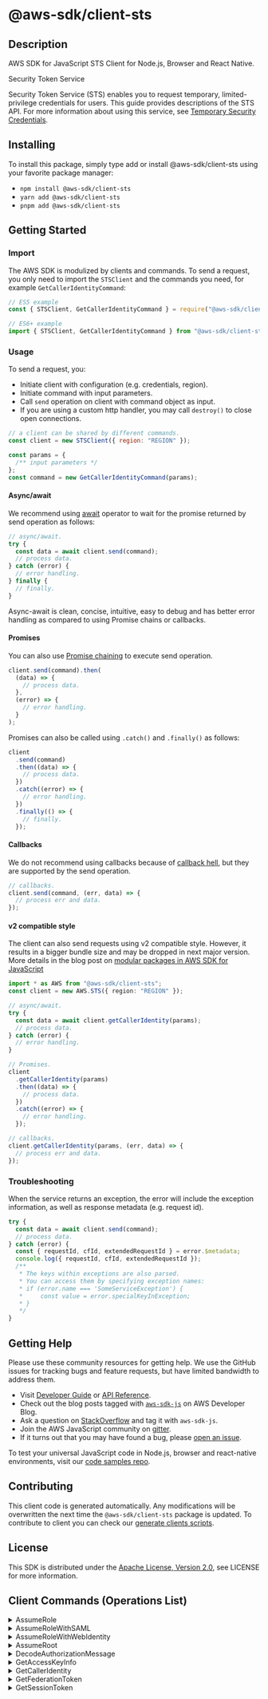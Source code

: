 <!-- generated file, do not edit directly -->

# @aws-sdk/client-sts

## Description

AWS SDK for JavaScript STS Client for Node.js, Browser and React Native.

<fullname>Security Token Service</fullname>

<p>Security Token Service (STS) enables you to request temporary, limited-privilege
credentials for users. This guide provides descriptions of the STS API. For
more information about using this service, see <a href="https://docs.aws.amazon.com/IAM/latest/UserGuide/id_credentials_temp.html">Temporary Security Credentials</a>.</p>

## Installing

To install this package, simply type add or install @aws-sdk/client-sts
using your favorite package manager:

- `npm install @aws-sdk/client-sts`
- `yarn add @aws-sdk/client-sts`
- `pnpm add @aws-sdk/client-sts`

## Getting Started

### Import

The AWS SDK is modulized by clients and commands.
To send a request, you only need to import the `STSClient` and
the commands you need, for example `GetCallerIdentityCommand`:

```js
// ES5 example
const { STSClient, GetCallerIdentityCommand } = require("@aws-sdk/client-sts");
```

```ts
// ES6+ example
import { STSClient, GetCallerIdentityCommand } from "@aws-sdk/client-sts";
```

### Usage

To send a request, you:

- Initiate client with configuration (e.g. credentials, region).
- Initiate command with input parameters.
- Call `send` operation on client with command object as input.
- If you are using a custom http handler, you may call `destroy()` to close open connections.

```js
// a client can be shared by different commands.
const client = new STSClient({ region: "REGION" });

const params = {
  /** input parameters */
};
const command = new GetCallerIdentityCommand(params);
```

#### Async/await

We recommend using [await](https://developer.mozilla.org/en-US/docs/Web/JavaScript/Reference/Operators/await)
operator to wait for the promise returned by send operation as follows:

```js
// async/await.
try {
  const data = await client.send(command);
  // process data.
} catch (error) {
  // error handling.
} finally {
  // finally.
}
```

Async-await is clean, concise, intuitive, easy to debug and has better error handling
as compared to using Promise chains or callbacks.

#### Promises

You can also use [Promise chaining](https://developer.mozilla.org/en-US/docs/Web/JavaScript/Guide/Using_promises#chaining)
to execute send operation.

```js
client.send(command).then(
  (data) => {
    // process data.
  },
  (error) => {
    // error handling.
  }
);
```

Promises can also be called using `.catch()` and `.finally()` as follows:

```js
client
  .send(command)
  .then((data) => {
    // process data.
  })
  .catch((error) => {
    // error handling.
  })
  .finally(() => {
    // finally.
  });
```

#### Callbacks

We do not recommend using callbacks because of [callback hell](http://callbackhell.com/),
but they are supported by the send operation.

```js
// callbacks.
client.send(command, (err, data) => {
  // process err and data.
});
```

#### v2 compatible style

The client can also send requests using v2 compatible style.
However, it results in a bigger bundle size and may be dropped in next major version. More details in the blog post
on [modular packages in AWS SDK for JavaScript](https://aws.amazon.com/blogs/developer/modular-packages-in-aws-sdk-for-javascript/)

```ts
import * as AWS from "@aws-sdk/client-sts";
const client = new AWS.STS({ region: "REGION" });

// async/await.
try {
  const data = await client.getCallerIdentity(params);
  // process data.
} catch (error) {
  // error handling.
}

// Promises.
client
  .getCallerIdentity(params)
  .then((data) => {
    // process data.
  })
  .catch((error) => {
    // error handling.
  });

// callbacks.
client.getCallerIdentity(params, (err, data) => {
  // process err and data.
});
```

### Troubleshooting

When the service returns an exception, the error will include the exception information,
as well as response metadata (e.g. request id).

```js
try {
  const data = await client.send(command);
  // process data.
} catch (error) {
  const { requestId, cfId, extendedRequestId } = error.$metadata;
  console.log({ requestId, cfId, extendedRequestId });
  /**
   * The keys within exceptions are also parsed.
   * You can access them by specifying exception names:
   * if (error.name === 'SomeServiceException') {
   *     const value = error.specialKeyInException;
   * }
   */
}
```

## Getting Help

Please use these community resources for getting help.
We use the GitHub issues for tracking bugs and feature requests, but have limited bandwidth to address them.

- Visit [Developer Guide](https://docs.aws.amazon.com/sdk-for-javascript/v3/developer-guide/welcome.html)
  or [API Reference](https://docs.aws.amazon.com/AWSJavaScriptSDK/v3/latest/index.html).
- Check out the blog posts tagged with [`aws-sdk-js`](https://aws.amazon.com/blogs/developer/tag/aws-sdk-js/)
  on AWS Developer Blog.
- Ask a question on [StackOverflow](https://stackoverflow.com/questions/tagged/aws-sdk-js) and tag it with `aws-sdk-js`.
- Join the AWS JavaScript community on [gitter](https://gitter.im/aws/aws-sdk-js-v3).
- If it turns out that you may have found a bug, please [open an issue](https://github.com/aws/aws-sdk-js-v3/issues/new/choose).

To test your universal JavaScript code in Node.js, browser and react-native environments,
visit our [code samples repo](https://github.com/aws-samples/aws-sdk-js-tests).

## Contributing

This client code is generated automatically. Any modifications will be overwritten the next time the `@aws-sdk/client-sts` package is updated.
To contribute to client you can check our [generate clients scripts](https://github.com/aws/aws-sdk-js-v3/tree/main/scripts/generate-clients).

## License

This SDK is distributed under the
[Apache License, Version 2.0](http://www.apache.org/licenses/LICENSE-2.0),
see LICENSE for more information.

## Client Commands (Operations List)

<details>
<summary>
AssumeRole
</summary>

[Command API Reference](https://docs.aws.amazon.com/AWSJavaScriptSDK/v3/latest/client/sts/command/AssumeRoleCommand/) / [Input](https://docs.aws.amazon.com/AWSJavaScriptSDK/v3/latest/Package/-aws-sdk-client-sts/Interface/AssumeRoleCommandInput/) / [Output](https://docs.aws.amazon.com/AWSJavaScriptSDK/v3/latest/Package/-aws-sdk-client-sts/Interface/AssumeRoleCommandOutput/)

</details>
<details>
<summary>
AssumeRoleWithSAML
</summary>

[Command API Reference](https://docs.aws.amazon.com/AWSJavaScriptSDK/v3/latest/client/sts/command/AssumeRoleWithSAMLCommand/) / [Input](https://docs.aws.amazon.com/AWSJavaScriptSDK/v3/latest/Package/-aws-sdk-client-sts/Interface/AssumeRoleWithSAMLCommandInput/) / [Output](https://docs.aws.amazon.com/AWSJavaScriptSDK/v3/latest/Package/-aws-sdk-client-sts/Interface/AssumeRoleWithSAMLCommandOutput/)

</details>
<details>
<summary>
AssumeRoleWithWebIdentity
</summary>

[Command API Reference](https://docs.aws.amazon.com/AWSJavaScriptSDK/v3/latest/client/sts/command/AssumeRoleWithWebIdentityCommand/) / [Input](https://docs.aws.amazon.com/AWSJavaScriptSDK/v3/latest/Package/-aws-sdk-client-sts/Interface/AssumeRoleWithWebIdentityCommandInput/) / [Output](https://docs.aws.amazon.com/AWSJavaScriptSDK/v3/latest/Package/-aws-sdk-client-sts/Interface/AssumeRoleWithWebIdentityCommandOutput/)

</details>
<details>
<summary>
AssumeRoot
</summary>

[Command API Reference](https://docs.aws.amazon.com/AWSJavaScriptSDK/v3/latest/client/sts/command/AssumeRootCommand/) / [Input](https://docs.aws.amazon.com/AWSJavaScriptSDK/v3/latest/Package/-aws-sdk-client-sts/Interface/AssumeRootCommandInput/) / [Output](https://docs.aws.amazon.com/AWSJavaScriptSDK/v3/latest/Package/-aws-sdk-client-sts/Interface/AssumeRootCommandOutput/)

</details>
<details>
<summary>
DecodeAuthorizationMessage
</summary>

[Command API Reference](https://docs.aws.amazon.com/AWSJavaScriptSDK/v3/latest/client/sts/command/DecodeAuthorizationMessageCommand/) / [Input](https://docs.aws.amazon.com/AWSJavaScriptSDK/v3/latest/Package/-aws-sdk-client-sts/Interface/DecodeAuthorizationMessageCommandInput/) / [Output](https://docs.aws.amazon.com/AWSJavaScriptSDK/v3/latest/Package/-aws-sdk-client-sts/Interface/DecodeAuthorizationMessageCommandOutput/)

</details>
<details>
<summary>
GetAccessKeyInfo
</summary>

[Command API Reference](https://docs.aws.amazon.com/AWSJavaScriptSDK/v3/latest/client/sts/command/GetAccessKeyInfoCommand/) / [Input](https://docs.aws.amazon.com/AWSJavaScriptSDK/v3/latest/Package/-aws-sdk-client-sts/Interface/GetAccessKeyInfoCommandInput/) / [Output](https://docs.aws.amazon.com/AWSJavaScriptSDK/v3/latest/Package/-aws-sdk-client-sts/Interface/GetAccessKeyInfoCommandOutput/)

</details>
<details>
<summary>
GetCallerIdentity
</summary>

[Command API Reference](https://docs.aws.amazon.com/AWSJavaScriptSDK/v3/latest/client/sts/command/GetCallerIdentityCommand/) / [Input](https://docs.aws.amazon.com/AWSJavaScriptSDK/v3/latest/Package/-aws-sdk-client-sts/Interface/GetCallerIdentityCommandInput/) / [Output](https://docs.aws.amazon.com/AWSJavaScriptSDK/v3/latest/Package/-aws-sdk-client-sts/Interface/GetCallerIdentityCommandOutput/)

</details>
<details>
<summary>
GetFederationToken
</summary>

[Command API Reference](https://docs.aws.amazon.com/AWSJavaScriptSDK/v3/latest/client/sts/command/GetFederationTokenCommand/) / [Input](https://docs.aws.amazon.com/AWSJavaScriptSDK/v3/latest/Package/-aws-sdk-client-sts/Interface/GetFederationTokenCommandInput/) / [Output](https://docs.aws.amazon.com/AWSJavaScriptSDK/v3/latest/Package/-aws-sdk-client-sts/Interface/GetFederationTokenCommandOutput/)

</details>
<details>
<summary>
GetSessionToken
</summary>

[Command API Reference](https://docs.aws.amazon.com/AWSJavaScriptSDK/v3/latest/client/sts/command/GetSessionTokenCommand/) / [Input](https://docs.aws.amazon.com/AWSJavaScriptSDK/v3/latest/Package/-aws-sdk-client-sts/Interface/GetSessionTokenCommandInput/) / [Output](https://docs.aws.amazon.com/AWSJavaScriptSDK/v3/latest/Package/-aws-sdk-client-sts/Interface/GetSessionTokenCommandOutput/)

</details>
